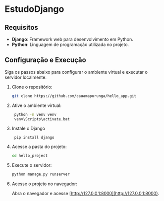 # EstudoDjango
## Requisitos

- **Django**: Framework web para desenvolvimento em Python.
- **Python**: Linguagem de programação utilizada no projeto.

## Configuração e Execução

Siga os passos abaixo para configurar o ambiente virtual e executar o servidor localmente:

1. Clone o repositório:

   ```bash
   git clone https://github.com/cauamapurunga/hello_app.git
   ```

2. Ative o ambiente virtual:
   ```bash
    python -m venv venv
    venv\Scripts\activate.bat
   ```

3. Instale o Django
   ```
    pip install django
   ```

4. Acesse a pasta do projeto:

   ```bash
   cd hello_project
   ```

5. Execute o servidor:
   ```bash
   python manage.py runserver
   ```

6. Acesse o projeto no navegador:

   Abra o navegador e acesse [http://127.0.0.1:8000](http://127.0.0.1:8000).
